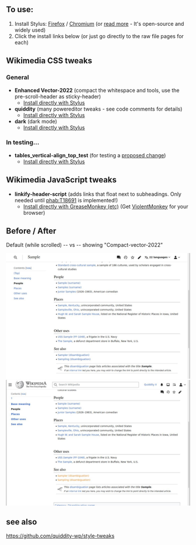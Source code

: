 ## To use: 
1. Install Stylus: [Firefox](https://addons.mozilla.org/en-US/firefox/addon/styl-us/) / [Chromium](https://chrome.google.com/webstore/detail/stylus/clngdbkpkpeebahjckkjfobafhncgmne/) (or [read more](https://github.com/openstyles/stylus/wiki/Usercss) - It's open-source and widely used)
2. Click the install links below (or just go directly to the raw file pages for each)

## Wikimedia CSS tweaks

### General

* **Enhanced Vector-2022** (compact the whitespace and tools, use the pre-scroll-header as sticky-header)
  * [Install directly with Stylus](https://github.com/quiddity-wp/wikimedia-style-tweaks/raw/master/new-vector-enhanced.user.css )
* **quiddity** (many powereditor tweaks - see code comments for details)
  * [Install directly with Stylus](https://raw.githubusercontent.com/quiddity-wp/wikimedia-style-tweaks/master/quiddity.user.css)
* **dark** (dark mode)
  * [Install directly with Stylus](https://raw.githubusercontent.com/quiddity-wp/wikimedia-style-tweaks/master/dark.user.css)

### In testing...
* **tables_vertical-align_top_test** (for testing a [proposed change](https://en.wikipedia.org/wiki/Wikipedia_talk:Manual_of_Style/Tables#Vertical_alignment))
  * [Install directly with Stylus](https://raw.githubusercontent.com/quiddity-wp/wikimedia-style-tweaks/master/tables_vertical-align_top_test.user.css)

## Wikimedia JavaScript tweaks

* **linkify-header-script** (adds links that float next to subheadings. Only needed until [phab:T18691](https://phabricator.wikimedia.org/T18691) is implemented!)
  * [Install directly with GreaseMonkey (etc)](https://raw.githubusercontent.com/quiddity-wp/wikimedia-style-tweaks/master/linkify-header-script.user.js) (Get [ViolentMonkey](https://violentmonkey.github.io/) for your browser)

## Before / After

Default (while scrolled) -- vs -- showing "Compact-vector-2022"

![Before](https://raw.githubusercontent.com/quiddity-wp/wikimedia-style-tweaks/master/usercss11.jpg)
![After](https://raw.githubusercontent.com/quiddity-wp/wikimedia-style-tweaks/master/usercss12.jpg)

## see also
https://github.com/quiddity-wp/style-tweaks
